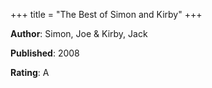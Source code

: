 +++
title = "The Best of Simon and Kirby"
+++



**Author**: Simon, Joe & Kirby, Jack

**Published**: 2008

**Rating**: A
